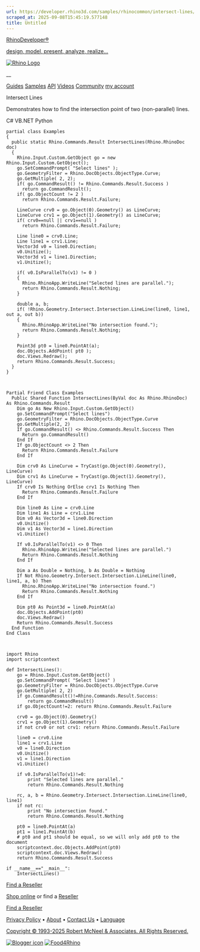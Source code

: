 ```yaml
---
url: https://developer.rhino3d.com/samples/rhinocommon/intersect-lines/
scraped_at: 2025-09-08T15:45:19.577148
title: Untitled
---
```


[RhinoDeveloper®](/)

[design, model, present, analyze, realize...](/)

[![Rhino Logo](https://developer.rhino3d.com/images/rhinodevlogo.png)](/)

__

[Guides](https://developer.rhino3d.com/guides)
[Samples](https://developer.rhino3d.com/samples)
[API](https://developer.rhino3d.com/api)
[Videos](https://developer.rhino3d.com/videos)
[Community](https://discourse.mcneel.com/c/rhino-developer) [my account
](https://www.rhino3d.com/my-account/ "Manage your account, licenses, and
teams")

Intersect Lines

Demonstrates how to find the intersection point of two (non-parallel) lines.

C# VB.NET Python

    
    
    partial class Examples
    {
      public static Rhino.Commands.Result IntersectLines(Rhino.RhinoDoc doc)
      {
        Rhino.Input.Custom.GetObject go = new Rhino.Input.Custom.GetObject();
        go.SetCommandPrompt( "Select lines" );
        go.GeometryFilter = Rhino.DocObjects.ObjectType.Curve;
        go.GetMultiple( 2, 2);
        if( go.CommandResult() != Rhino.Commands.Result.Success )
          return go.CommandResult();
        if( go.ObjectCount != 2 )
          return Rhino.Commands.Result.Failure;
    
        LineCurve crv0 = go.Object(0).Geometry() as LineCurve;
        LineCurve crv1 = go.Object(1).Geometry() as LineCurve;
        if( crv0==null || crv1==null )
          return Rhino.Commands.Result.Failure;
    
        Line line0 = crv0.Line;
        Line line1 = crv1.Line;
        Vector3d v0 = line0.Direction;
        v0.Unitize();
        Vector3d v1 = line1.Direction;
        v1.Unitize();
    
        if( v0.IsParallelTo(v1) != 0 )
        {
          Rhino.RhinoApp.WriteLine("Selected lines are parallel.");
          return Rhino.Commands.Result.Nothing;
        }
    
        double a, b;
        if( !Rhino.Geometry.Intersect.Intersection.LineLine(line0, line1, out a, out b))
        {
          Rhino.RhinoApp.WriteLine("No intersection found.");
          return Rhino.Commands.Result.Nothing;
        }
    
        Point3d pt0 = line0.PointAt(a);
        doc.Objects.AddPoint( pt0 );
        doc.Views.Redraw();
        return Rhino.Commands.Result.Success;
      }
    }
    
    
    
    Partial Friend Class Examples
      Public Shared Function IntersectLines(ByVal doc As Rhino.RhinoDoc) As Rhino.Commands.Result
    	Dim go As New Rhino.Input.Custom.GetObject()
    	go.SetCommandPrompt("Select lines")
    	go.GeometryFilter = Rhino.DocObjects.ObjectType.Curve
    	go.GetMultiple(2, 2)
    	If go.CommandResult() <> Rhino.Commands.Result.Success Then
    	  Return go.CommandResult()
    	End If
    	If go.ObjectCount <> 2 Then
    	  Return Rhino.Commands.Result.Failure
    	End If
    
    	Dim crv0 As LineCurve = TryCast(go.Object(0).Geometry(), LineCurve)
    	Dim crv1 As LineCurve = TryCast(go.Object(1).Geometry(), LineCurve)
    	If crv0 Is Nothing OrElse crv1 Is Nothing Then
    	  Return Rhino.Commands.Result.Failure
    	End If
    
    	Dim line0 As Line = crv0.Line
    	Dim line1 As Line = crv1.Line
    	Dim v0 As Vector3d = line0.Direction
    	v0.Unitize()
    	Dim v1 As Vector3d = line1.Direction
    	v1.Unitize()
    
    	If v0.IsParallelTo(v1) <> 0 Then
    	  Rhino.RhinoApp.WriteLine("Selected lines are parallel.")
    	  Return Rhino.Commands.Result.Nothing
    	End If
    
    	Dim a As Double = Nothing, b As Double = Nothing
    	If Not Rhino.Geometry.Intersect.Intersection.LineLine(line0, line1, a, b) Then
    	  Rhino.RhinoApp.WriteLine("No intersection found.")
    	  Return Rhino.Commands.Result.Nothing
    	End If
    
    	Dim pt0 As Point3d = line0.PointAt(a)
    	doc.Objects.AddPoint(pt0)
    	doc.Views.Redraw()
    	Return Rhino.Commands.Result.Success
      End Function
    End Class
    
    
    
    import Rhino
    import scriptcontext
    
    def IntersectLines():
        go = Rhino.Input.Custom.GetObject()
        go.SetCommandPrompt( "Select lines" )
        go.GeometryFilter = Rhino.DocObjects.ObjectType.Curve
        go.GetMultiple( 2, 2)
        if go.CommandResult()!=Rhino.Commands.Result.Success:
            return go.CommandResult()
        if go.ObjectCount!=2: return Rhino.Commands.Result.Failure
    
        crv0 = go.Object(0).Geometry()
        crv1 = go.Object(1).Geometry()
        if not crv0 or not crv1: return Rhino.Commands.Result.Failure
    
        line0 = crv0.Line
        line1 = crv1.Line
        v0 = line0.Direction
        v0.Unitize()
        v1 = line1.Direction
        v1.Unitize()
    
        if v0.IsParallelTo(v1)!=0:
            print "Selected lines are parallel."
            return Rhino.Commands.Result.Nothing
    
        rc, a, b = Rhino.Geometry.Intersect.Intersection.LineLine(line0, line1)
        if not rc:
            print "No intersection found."
            return Rhino.Commands.Result.Nothing
    
        pt0 = line0.PointAt(a)
        pt1 = line1.PointAt(b)
        # pt0 and pt1 should be equal, so we will only add pt0 to the document
        scriptcontext.doc.Objects.AddPoint(pt0)
        scriptcontext.doc.Views.Redraw()
        return Rhino.Commands.Result.Success
    
    if __name__=="__main__":
        IntersectLines()
    

  

[Find a Reseller](https://www.rhino3d.com/sales)

[Shop online](https://www.rhino3d.com/store) or find a
[Reseller](https://www.rhino3d.com/sales)

[Find a Reseller](https://www.rhino3d.com/sales)

[Privacy Policy](https://www.rhino3d.com/privacy) •
[About](https://www.rhino3d.com/mcneel/about) • [Contact
Us](https://www.rhino3d.com/mcneel/contact) • [
Language](https://www.rhino3d.com/language "Change to a different region or
language")

[Copyright © 1993-2025 Robert McNeel & Associates. All Rights
Reserved.](https://www.rhino3d.com/mcneel/about)

[](https://www.facebook.com/McNeelRhinoceros/)
[](https://twitter.com/bobmcneel) [](https://www.linkedin.com/groups/75313/)
[](https://www.youtube.com/user/RhinoGuide/videos) [](https://vimeo.com/rhino)
[![Blogger
icon](https://developer.rhino3d.com/images/blogger.svg)](http://blog.rhino3d.com/)
[![Food4Rhino](https://developer.rhino3d.com/images/f4r_icon_01.svg)](https://www.food4rhino.com)

